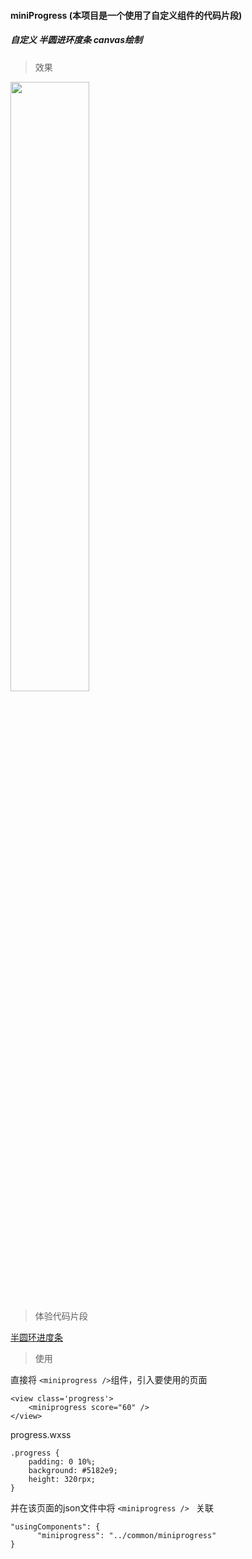 #### miniProgress (本项目是一个使用了自定义组件的代码片段)
##### 自定义  半圆进环度条  canvas绘制


>效果

<img src="http://qiniu.xueshiming.cn/%E5%8D%8A%E5%9C%86%E8%BF%9B%E5%BA%A6%E6%9D%A1.jpg" width="50%" height="50%">

>体验代码片段

[半圆环进度条](https://developers.weixin.qq.com/s/Jmlz01mq7v94)

>使用

直接将 ```<miniprogress />```组件，引入要使用的页面

``` 
<view class='progress'>
    <miniprogress score="60" />
</view>
```

progress.wxss

```
.progress {
    padding: 0 10%;
    background: #5182e9;
    height: 320rpx;
}
```



并在该页面的json文件中将 ```<miniprogress /> ``` 关联
```
"usingComponents": {
      "miniprogress": "../common/miniprogress"
}
```
